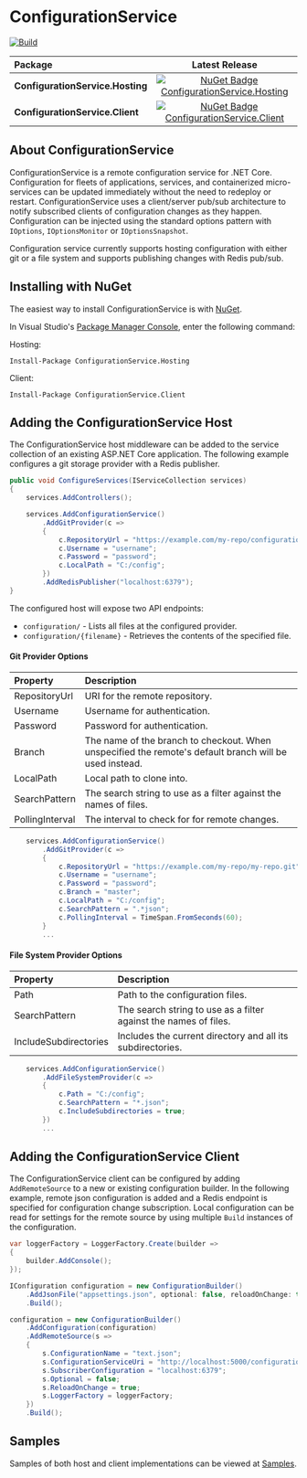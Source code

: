 # ConfigurationService

[![Build](https://github.com/jamespratt/configuration-service/workflows/ConfigurationService/badge.svg)](https://github.com/jamespratt/configuration-service/actions?query=workflow%3AConfigurationService)

|  Package  |Latest Release|
|:----------|:------------:|
|**ConfigurationService.Hosting**|[![NuGet Badge ConfigurationService.Hosting](https://buildstats.info/nuget/ConfigurationService.Hosting)](https://www.nuget.org/packages/ConfigurationService.Hosting)
|**ConfigurationService.Client**|[![NuGet Badge ConfigurationService.Client](https://buildstats.info/nuget/ConfigurationService.Client)](https://www.nuget.org/packages/ConfigurationService.Client)

## About ConfigurationService

ConfigurationService is a remote configuration service for .NET Core.  Configuration for fleets of applications, services, and containerized micro-services can be updated immediately without the need to redeploy or restart. ConfigurationService uses a client/server pub/sub architecture to notify subscribed clients of configuration changes as they happen.  Configuration can be injected using the standard options pattern with `IOptions`, `IOptionsMonitor` or `IOptionsSnapshot`.

Configuration service currently supports hosting configuration with either git or a file system and supports publishing changes with Redis pub/sub.

## Installing with NuGet

The easiest way to install ConfigurationService is with [NuGet](https://www.nuget.org/packages/ConfigurationService.Hosting/).

In Visual Studio's [Package Manager Console](http://docs.nuget.org/docs/start-here/using-the-package-manager-console),
enter the following command:

Hosting:

    Install-Package ConfigurationService.Hosting
    
Client:

    Install-Package ConfigurationService.Client
    
## Adding the ConfigurationService Host
The ConfigurationService host middleware can be added to the service collection of an existing ASP.NET Core application.  The following example configures a git storage provider with a Redis publisher.

```csharp
public void ConfigureServices(IServiceCollection services)
{
    services.AddControllers();

    services.AddConfigurationService()
        .AddGitProvider(c =>
        {
            c.RepositoryUrl = "https://example.com/my-repo/configuration.git";
            c.Username = "username";
            c.Password = "password";
            c.LocalPath = "C:/config";
        })
        .AddRedisPublisher("localhost:6379");
}
```
The configured host will expose two API endpoints:
* `configuration/` - Lists all files at the configured provider.
* `configuration/{filename}` - Retrieves the contents of the specified file.

#### Git Provider Options
|  Property  | Description |
|:-----------|:------------|
|RepositoryUrl|URI for the remote repository.|
|Username|Username for authentication.|
|Password|Password for authentication.|
|Branch|The name of the branch to checkout. When unspecified the remote's default branch will be used instead.|
|LocalPath|Local path to clone into.|
|SearchPattern|The search string to use as a filter against the names of files.|
|PollingInterval|The interval to check for for remote changes.|

```csharp
    services.AddConfigurationService()
        .AddGitProvider(c =>
        {
            c.RepositoryUrl = "https://example.com/my-repo/my-repo.git";
            c.Username = "username";
            c.Password = "password";
            c.Branch = "master";
            c.LocalPath = "C:/config";
            c.SearchPattern = ".*json";
            c.PollingInterval = TimeSpan.FromSeconds(60);
        }
        ...
```

#### File System Provider Options
|  Property  | Description |
|:-----------|:------------|
|Path|Path to the configuration files.|
|SearchPattern|The search string to use as a filter against the names of files.|
|IncludeSubdirectories|Includes the current directory and all its subdirectories.|

```csharp
    services.AddConfigurationService()
        .AddFileSystemProvider(c => 
        {
            c.Path = "C:/config";
            c.SearchPattern = "*.json";
            c.IncludeSubdirectories = true;
        })
        ...
```

## Adding the ConfigurationService Client
The ConfigurationService client can be configured by adding `AddRemoteSource` to a new or existing configuration builder. In the following example, remote json configuration is added and a Redis endpoint is specified for configuration change subscription.  Local configuration can be read for settings for the remote source by using multiple `Build` instances of the configuration. 

```csharp
var loggerFactory = LoggerFactory.Create(builder =>
{
    builder.AddConsole();
});

IConfiguration configuration = new ConfigurationBuilder()
    .AddJsonFile("appsettings.json", optional: false, reloadOnChange: true)
    .Build();

configuration = new ConfigurationBuilder()
    .AddConfiguration(configuration)
    .AddRemoteSource(s => 
    {
        s.ConfigurationName = "text.json";
        s.ConfigurationServiceUri = "http://localhost:5000/configuration/";
        s.SubscriberConfiguration = "localhost:6379";
        s.Optional = false;
        s.ReloadOnChange = true;
        s.LoggerFactory = loggerFactory;
    })
    .Build();
```

## Samples
Samples of both host and client implementations can be viewed at [Samples](https://github.com/jamespratt/configuration-service/tree/master/samples).
